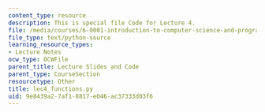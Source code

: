 ```yaml
---
content_type: resource
description: This is special file Code for Lecture 4.
file: /media/courses/6-0001-introduction-to-computer-science-and-programming-in-python-fall-2016/9e8439a27af18817e046ac37333d03f6_lec4_functions.py
file_type: text/python-source
learning_resource_types:
- Lecture Notes
ocw_type: OCWFile
parent_title: Lecture Slides and Code
parent_type: CourseSection
resourcetype: Other
title: lec4_functions.py
uid: 9e8439a2-7af1-8817-e046-ac37333d03f6
---
```

